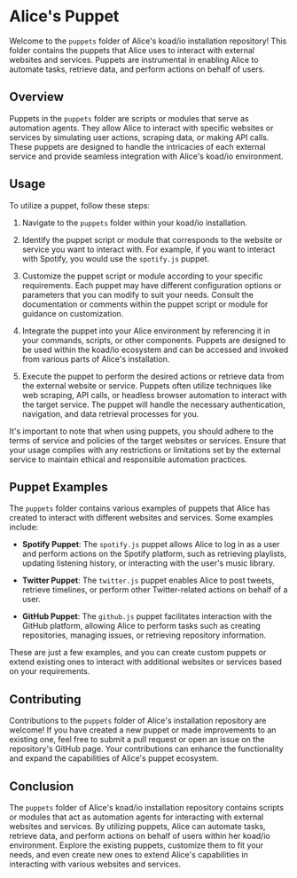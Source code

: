 # Alice's Puppet

Welcome to the `puppets` folder of Alice's koad/io installation repository! This folder contains the puppets that Alice uses to interact with external websites and services. Puppets are instrumental in enabling Alice to automate tasks, retrieve data, and perform actions on behalf of users.

## Overview

Puppets in the `puppets` folder are scripts or modules that serve as automation agents. They allow Alice to interact with specific websites or services by simulating user actions, scraping data, or making API calls. These puppets are designed to handle the intricacies of each external service and provide seamless integration with Alice's koad/io environment.

## Usage

To utilize a puppet, follow these steps:

1. Navigate to the `puppets` folder within your koad/io installation.

2. Identify the puppet script or module that corresponds to the website or service you want to interact with. For example, if you want to interact with Spotify, you would use the `spotify.js` puppet.

3. Customize the puppet script or module according to your specific requirements. Each puppet may have different configuration options or parameters that you can modify to suit your needs. Consult the documentation or comments within the puppet script or module for guidance on customization.

4. Integrate the puppet into your Alice environment by referencing it in your commands, scripts, or other components. Puppets are designed to be used within the koad/io ecosystem and can be accessed and invoked from various parts of Alice's installation.

5. Execute the puppet to perform the desired actions or retrieve data from the external website or service. Puppets often utilize techniques like web scraping, API calls, or headless browser automation to interact with the target service. The puppet will handle the necessary authentication, navigation, and data retrieval processes for you.

It's important to note that when using puppets, you should adhere to the terms of service and policies of the target websites or services. Ensure that your usage complies with any restrictions or limitations set by the external service to maintain ethical and responsible automation practices.

## Puppet Examples

The `puppets` folder contains various examples of puppets that Alice has created to interact with different websites and services. Some examples include:

- **Spotify Puppet**: The `spotify.js` puppet allows Alice to log in as a user and perform actions on the Spotify platform, such as retrieving playlists, updating listening history, or interacting with the user's music library.

- **Twitter Puppet**: The `twitter.js` puppet enables Alice to post tweets, retrieve timelines, or perform other Twitter-related actions on behalf of a user.

- **GitHub Puppet**: The `github.js` puppet facilitates interaction with the GitHub platform, allowing Alice to perform tasks such as creating repositories, managing issues, or retrieving repository information.

These are just a few examples, and you can create custom puppets or extend existing ones to interact with additional websites or services based on your requirements.

## Contributing

Contributions to the `puppets` folder of Alice's installation repository are welcome! If you have created a new puppet or made improvements to an existing one, feel free to submit a pull request or open an issue on the repository's GitHub page. Your contributions can enhance the functionality and expand the capabilities of Alice's puppet ecosystem.

## Conclusion

The `puppets` folder of Alice's koad/io installation repository contains scripts or modules that act as automation agents for interacting with external websites and services. By utilizing puppets, Alice can automate tasks, retrieve data, and perform actions on behalf of users within her koad/io environment. Explore the existing puppets, customize them to fit your needs, and even create new ones to extend Alice's capabilities in interacting with various websites and services.